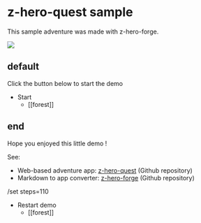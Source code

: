<!-- see files in this order: start/forest/river -->
<!-- scene main content, will be shown on each subscene -->
# z-hero-quest sample

This sample adventure was made with z-hero-forge.

![](https://images.unsplash.com/photo-1537557209696-c595cc42018d?w=640)

<!-- end of scene main content -->
<!-- subscene key / name (default one is first) -->
## default
<!-- subscene specific content, will be added to main content -->

Click the button below to start the demo

<!-- subscene actions -->
* <i icon=play></i> Start <!-- Action button content -->
  * [[forest]] <!-- Action link to another scene, can be with #subscene-key-->
<!-- end of subscene specific content -->
<!-- another subscene -->
## end

Hope you enjoyed this little demo !

See:
<!-- you can still make bullet list by adding an offset -->
  * Web-based adventure app: [z-hero-quest](https://github.com/clement-gouin/z-hero-quest/) (Github repository)
  * Markdown to app converter: [z-hero-forge](https://github.com/clement-gouin/z-hero-forge/) (Github repository)

<!-- so you can play again -->
/set steps=110

* <i icon=rotate-ccw></i> Restart demo
  * [[forest]]
